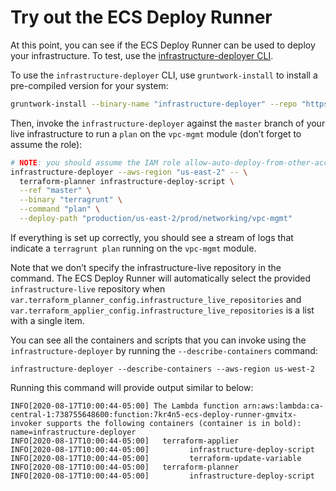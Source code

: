 # Try out the ECS Deploy Runner

At this point, you can see if the ECS Deploy Runner can be used to deploy your infrastructure. To test, use the
[infrastructure-deployer CLI](https://github.com/gruntwork-io/module-ci/tree/master/modules/infrastructure-deployer).

To use the `infrastructure-deployer` CLI, use `gruntwork-install` to install a pre-compiled version for your system:

```bash
gruntwork-install --binary-name "infrastructure-deployer" --repo "https://github.com/gruntwork-io/module-ci" --tag "v0.27.2"
```

Then, invoke the `infrastructure-deployer` against the `master` branch of your live infrastructure to run a `plan` on
the `vpc-mgmt` module (don’t forget to assume the role):

```bash
# NOTE: you should assume the IAM role allow-auto-deploy-from-other-accounts before running this step
infrastructure-deployer --aws-region "us-east-2" -- \
  terraform-planner infrastructure-deploy-script \
  --ref "master" \
  --binary "terragrunt" \
  --command "plan" \
  --deploy-path "production/us-east-2/prod/networking/vpc-mgmt"
```

If everything is set up correctly, you should see a stream of logs that indicate a `terragrunt plan` running on the
`vpc-mgmt` module.

Note that we don’t specify the infrastructure-live repository in the command. The ECS Deploy Runner will automatically
select the provided `infrastructure-live` repository when
`var.terraform_planner_config.infrastructure_live_repositories` and
`var.terraform_applier_config.infrastructure_live_repositories` is a list with a single item.

You can see all the containers and scripts that you can invoke using the `infrastructure-deployer` by running the
`--describe-containers` command:

    infrastructure-deployer --describe-containers --aws-region us-west-2

Running this command will provide output similar to below:

    INFO[2020-08-17T10:00:44-05:00] The Lambda function arn:aws:lambda:ca-central-1:738755648600:function:7kr4n5-ecs-deploy-runner-gmvitx-invoker supports the following containers (container is in bold):  name=infrastructure-deployer
    INFO[2020-08-17T10:00:44-05:00]   terraform-applier
    INFO[2020-08-17T10:00:44-05:00]         infrastructure-deploy-script
    INFO[2020-08-17T10:00:44-05:00]         terraform-update-variable
    INFO[2020-08-17T10:00:44-05:00]   terraform-planner
    INFO[2020-08-17T10:00:44-05:00]         infrastructure-deploy-script


<!-- ##DOCS-SOURCER-START
{"sourcePlugin":"Local File Copier","hash":"c12adcca2ca40fbbd8a71bd1c6eedb30"}
##DOCS-SOURCER-END -->
